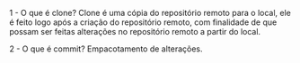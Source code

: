 1 - O que é clone?
Clone é uma cópia do repositório remoto para o local, ele é feito logo após a criação do repositório remoto,
com finalidade de que possam ser feitas alterações no repositório remoto a partir do local.

2 - O que é commit?
Empacotamento de alterações.